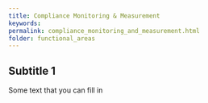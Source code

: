 ```yaml
---
title: Compliance Monitoring & Measurement
keywords:
permalink: compliance_monitoring_and_measurement.html
folder: functional_areas
---
```


## Subtitle 1

Some text that you can fill in